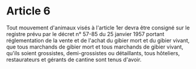 # Article 6

Tout mouvement d'animaux visés à l'article 1er devra être consigné sur le registre prévu par le décret n° 57-85 du 25 janvier 1957 portant réglementation de la vente et de l'achat du gibier mort et du gibier vivant, que tous marchands de gibier mort et tous marchands de gibier vivant, qu'ils soient grossistes, demi-grossistes ou détaillants, tous hôteliers, restaurateurs et gérants de cantine sont tenus d'avoir.
